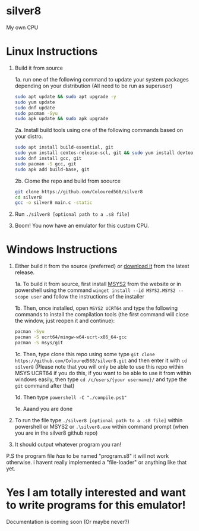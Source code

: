 # silver8
My own CPU

# Linux Instructions
1. Build it from source

    1a. run one of the following command to update your system packages depending on your distribution (All need to be run as superuser)
    ```sh
    sudo apt update && sudo apt upgrade -y
    sudo yum update
    sudo dnf update
    sudo pacman -Syu
    sudo apk update && sudo apk upgrade
    ```

    2a. Install build tools using one of the following commands based on your distro.
    ```sh
    sudo apt install build-essential, git
    sudo yum install centos-release-scl, git && sudo yum install devtoolset-7-gcc* && scl enable devtoolset-7 bash
    sudo dnf install gcc, git
    sudo pacman -S gcc, git
    sudo apk add build-base, git
    ```

    2b. Clome the repo and build from soource
    ```sh
    git clone https://github.com/Coloured568/silver8
    cd silver8
    gcc -o silver8 main.c -static
    ```

3. Run `./silver8 [optional path to a .s8 file]`
4. Boom! You now have an emulator for this custom CPU.

# Windows Instructions
1. Either build it from the source (preferred) or [download it](https://github.com/Coloured568/silver8/releases) from the latest release.

   1a. To build it from source, first install [MSYS2](https://msys2.org) from the website or in powershell using the command `winget install --id MSYS2.MSYS2 --scope user` and follow the instructions of the installer

   1b. Then, once installed, open `MSYS2 UCRT64` and type the following commands to install the compilation tools (the first command will close the window, just reopen it and continue):
   ```sh
   pacman -Syu
   pacman -S ucrt64/mingw-w64-ucrt-x86_64-gcc
   pacman -S msys/git
   ```

   1c. Then, type clone this repo using some type `git clone https://github.com/Coloured568/silver8.git` and then enter it with `cd silver8` (Please note that you will only be able to use this repo within MSYS UCRT64 if you do this, if you want to be able to use it from within windows easily, then type `cd /c/users/{your username}/` and type the `git` command after that)

   1d. Then type `powershell -C "./compile.ps1"`

   1e. Aaand you are done

6. To run the file type `./silver8 [optional path to a .s8 file]` within powershell or MSYS2 or `.\silver8.exe` within command prompt (when you are in the silver8 github repo)
7. It should output whatever program you ran!

P.S the program file *has* to be named "program.s8" it will not work otherwise. i havent really implemented a "file-loader" or anything like that yet.
# Yes I am totally interested and want to write programs for this emulator!
Documentation is coming soon (Or maybe never?)
